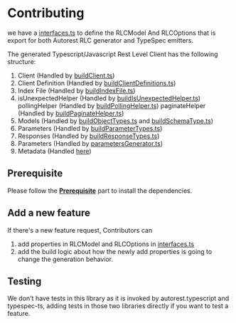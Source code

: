 # Contributing

we have a [interfaces.ts](./src/interfaces.ts) to define the RLCModel And RLCOptions that is export for both Autorest RLC generator and TypeSpec emitters.

The generated Typescript/Javascript Rest Level Client has the following structure:

1. Client (Handled by [buildClient.ts](./src/buildClient.ts))
1. Client Definition (Handled by [buildClientDefinitions.ts](./src/buildClientDefinitions.ts))
1. Index File (Handled by [buildIndexFile.ts](./src/buildIndexFile.ts))
1. isUnexpectedHelper (Handled by [buildIsUnexpectedHelper.ts](./src/buildIsUnexpectedHelper.ts)) pollingHelper (Handled by [buildPollingHelper.ts](./src/buildPollingHelper.ts)) paginateHelper (Handled by [buildPaginateHelper.ts](./src/buildPaginateHelper.ts))
1. Models (Handled by [buildObjectTypes.ts](./src/buildObjectTypes.ts) and [buildSchemaType.ts](./src/buildSchemaType.ts))
1. Parameters (Handled by [buildParameterTypes.ts](./src/buildParameterTypes.ts))
1. Responses (Handled by [buildResponseTypes.ts](./src/buildResponseTypes.ts))
1. Parameters (Handled by [parametersGenerator.ts](./src/generators/parametersGenerator.ts))
1. Metadata (Handled [here](./src/metadata/*))

## Prerequisite

Please follow the **[Prerequisite](../../CONTRIBUTING.md#prerequisites)** part to install the dependencies.

## Add a new feature

If there's a new feature request, Contributors can

1. add properties in RLCModel and RLCOptions in [interfaces.ts](./src/interfaces.ts)
1. add the build logic about how the newly add properties is going to change the generation behavior.

## Testing

We don't have tests in this library as it is invoked by autorest.typescript and typespec-ts, adding tests in those two libraries directly if you want to test a feature.
